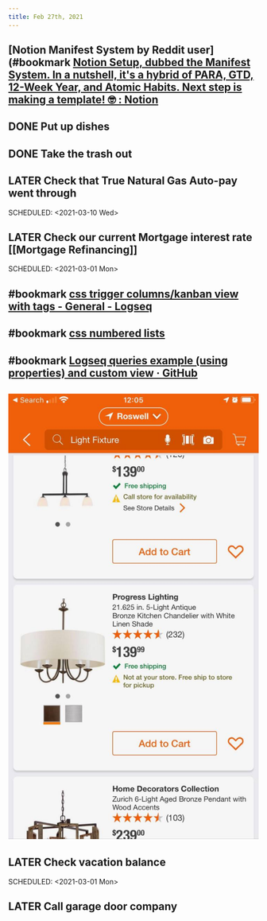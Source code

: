 ```yaml
---
title: Feb 27th, 2021
---
```


## [Notion Manifest System by Reddit user](#bookmark [Notion Setup, dubbed the Manifest System. In a nutshell, it&#x27;s a hybrid of PARA, GTD, 12-Week Year, and Atomic Habits. Next step is making a template! 🤓 : Notion](https://reddit.com/r/Notion/comments/ltde2w/notion_setup_dubbed_the_manifest_system_in_a/)
## DONE Put up dishes
## DONE Take the trash out
## LATER Check that True Natural Gas Auto-pay went through
SCHEDULED: <2021-03-10 Wed>
## LATER Check our current Mortgage interest rate [[Mortgage Refinancing]]
SCHEDULED: <2021-03-01 Mon>
## #bookmark [css trigger columns/kanban view with tags - General - Logseq](https://discuss.logseq.com/t/css-trigger-columns-kanban-view-with-tags/390)
## #bookmark [css numbered lists](https://twitter.com/hrdcrpxxx/status/1363052056324558848?s=21)
## #bookmark [Logseq queries example (using properties) and custom view  · GitHub](https://gist.github.com/tiensonqin/b319e19e6a1ef4659f24bb3b71d3d025)
## ![](./assets/202102271227.jpg)
## LATER Check vacation balance
SCHEDULED: <2021-03-01 Mon>
## LATER Call garage door company
